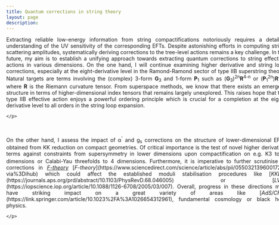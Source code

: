 ```yaml
---
title: Quantum corrections in string theory
layout: page
description: 
---
```



<div style="width: 750px;">
   <p align="justify">
    Extracting reliable low-energy information from string compactifications notoriously requires a detailed understanding of the UV sensitivity of the corresponding EFTs. Despite astonishing efforts in computing string scattering amplitudes, systematically deriving corrections to the tree-level actions remains a key challenge. In the future, my aim is to establish a unifying approach towards extracting quantum corrections to string effective actions in various dimensions. On the one hand, I will continue examining higher derivative and string loop corrections, especially at the eight-derivative level in the Ramond-Ramond sector of type IIB superstring theory. Natural targets are terms involving the (complex) 3-form <b>G</b><sub>3</sub> and 1-form <b>P</b><sub>1</sub> such as (<b>G</b><sub>3</sub>)<sup>2n</sup><b>R</b><sup>4-n</sup> or (<b>P</b><sub>1</sub><sup>2n</sup>)<b>R</b><sup>4-n</sup> where <b>R</b> is the Riemann curvature tensor. From superspace methods, we know that there exists an emergent structure in terms of higher-dimensional index tensors that remains largely unexplored. This raises hope that the type IIB effective action enjoys a powerful ordering principle which is crucial for a completion at the eight-derivative level to all orders in the string loop expansion.
    
    </p>
</div>
<br>

<div style="width: 750px;">
   <p align="justify">
    On the other hand, I assess the impact of &alpha;<sup>'</sup> and g<sub>s</sub> corrections on the structure of lower-dimensional EFTs obtained from KK reduction on compact geometries. Of critical importance is the test of novel higher derivative terms against constraints from supersymmetry in lower dimensions upon compactification on e.g. K3 to 6 dimensions or Calabi-Yau threefolds to 4 dimensions. Furthermore, it is imperative to further scrutinise &alpha;<sup>'</sup> corrections in
    <a href="https://www.sciencedirect.com/science/article/abs/pii/0550321396001721?via%3Dihub" target="_blank"><i>F-theory</i></a>
     [<i>F-theory</i>](https://www.sciencedirect.com/science/article/abs/pii/0550321396001721?via%3Dihub) which could affect the established moduli stabilisation procedures like [<i>KKLT</i>](https://journals.aps.org/prd/abstract/10.1103/PhysRevD.68.046005) or [<i>LVS</i>](https://iopscience.iop.org/article/10.1088/1126-6708/2005/03/007). Overall, progress in these directions may have striking impact on a great variety of areas like [<i>AdS/CFT</i>](https://link.springer.com/article/10.1023%2FA%3A1026654312961), fundamental cosmology or black hole physics.

    </p>
</div>
<br>
